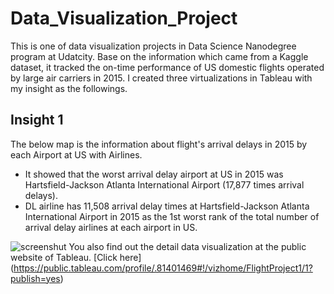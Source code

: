 # Data_Visualization_Project
This is one of data visualization projects in Data Science Nanodegree program at Udatcity. 
Base on the information which came from a Kaggle dataset, it tracked the on-time performance of US domestic flights operated by large air carriers in 2015. 
I created three virtualizations in Tableau with my insight as the followings.

## Insight 1
The below map is the information about flight's arrival delays in 2015 by each Airport at US with Airlines.
* It showed that the worst arrival delay airport at US in 2015 was Hartsfield-Jackson Atlanta International Airport (17,877 times arrival delays).
* DL airline has 11,508 arrival delay times at Hartsfield-Jackson Atlanta International Airport in 2015 as the 1st worst rank of the total number of arrival delay airlines at each airport in US.

![screenshut](https://github.com/himax25/) You also find out the detail data visualization at the public website of Tableau. [Click here] (https://public.tableau.com/profile/.81401469#!/vizhome/FlightProject1/1?publish=yes)

